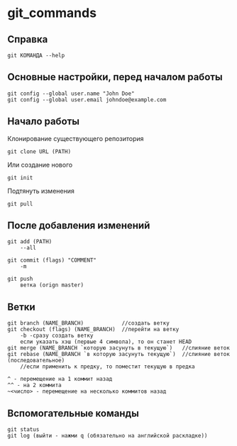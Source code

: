 # git_commands

## Справка
```
git КОМАНДА --help
```

## Основные настройки, перед началом работы
```
git config --global user.name "John Doe"
git config --global user.email johndoe@example.com
```

## Начало работы
Клонирование существующего репозитория
```
git clone URL (PATH)
```
Или создание нового
```
git init
```
Подтянуть изменения
```
git pull
```

## После добавления изменений
```
git add (PATH)
    --all
```
```
git commit (flags) "COMMENT"
    -m
```
```
git push
    ветка (orign master)
```

## Ветки
```
git branch (NAME_BRANCH)            //создать ветку
git checkout (flags) (NAME_BRANCH)  //перейти на ветку
    -b -сразу создать ветку
    если указать хэш (первые 4 символа), то он станет HEAD
git merge (NAME_BRANCH `которую засунуть в текущую`)   //слияние веток
git rebase (NAME_BRANCH `в которую засунуть текущую`)  //слияние веток (последовательное)
    //если применить к предку, то поместит текущую в предка

^ - перемещение на 1 коммит назад
^^ - на 2 коммита
~<число> - перемещение на несколько коммитов назад
```

## Вспомогательные команды
```
git status
git log (выйти - нажми q (обязательно на английской раскладке))
```
